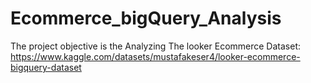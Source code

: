# Ecommerce_bigQuery_Analysis
 The project objective is the Analyzing The looker Ecommerce Dataset:  https://www.kaggle.com/datasets/mustafakeser4/looker-ecommerce-bigquery-dataset

